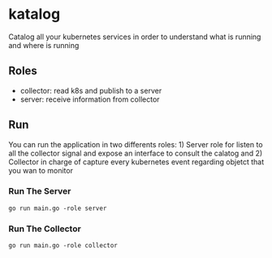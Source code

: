 # katalog
Catalog all your kubernetes services in order to understand what is running and where is running

## Roles

* collector: read k8s and publish to a server
* server: receive information from collector

## Run

You can run the application in two differents roles: 1) Server role for listen
to all the collector signal and expose an interface to consult the calatog and
2) Collector in charge of capture every kubernetes event regarding objetct that
you wan to monitor

### Run The Server

```
go run main.go -role server
```

### Run The Collector

```
go run main.go -role collector
```
